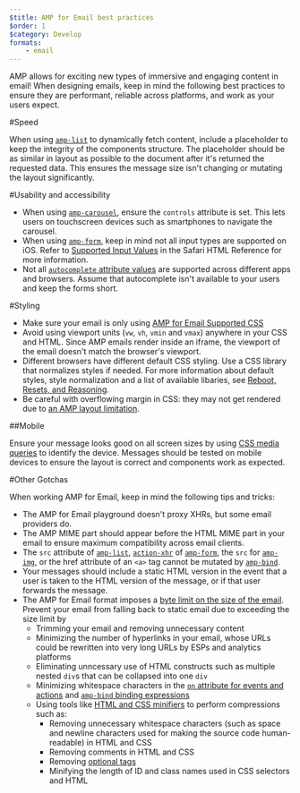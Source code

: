 ```yaml
---
$title: AMP for Email best practices
$order: 1
$category: Develop
formats:
    - email
---
```


AMP allows for exciting new types of immersive and engaging content in email! When designing emails, keep in mind the following best practices to ensure they are performant, reliable across platforms, and work as your users expect.

#Speed

When using [`amp-list`](../../../documentation/components/reference/amp-list.md?format=email) to dynamically fetch content, include a placeholder to keep the integrity of the components structure. The placeholder should be as similar in layout as possible to the document after it's returned the requested data. This ensures the message size isn't changing or mutating the layout significantly.

#Usability and accessibility

- When using
  [`amp-carousel`](../../components/reference/amp-carousel-v0.1.md?format=email), ensure the `controls` attribute is set. This lets users on touchscreen devices such as smartphones to navigate the carousel.
- When using [`amp-form`](../../../documentation/components/reference/amp-form.md?format=email), keep in mind not all input types are supported on iOS. Refer to [Supported Input Values](https://developer.apple.com/library/archive/documentation/AppleApplications/Reference/SafariHTMLRef/Articles/InputTypes.html) in the Safari HTML Reference for more information.
- Not all [`autocomplete` attribute values](https://developer.mozilla.org/en-US/docs/Web/HTML/Attributes/autocomplete) are supported across different apps and browsers. Assume that autocomplete isn't available to your users and keep the forms short.

#Styling

- Make sure your email is only using [AMP for Email Supported CSS](../learn/email-spec/amp-email-css.md?format=email)
- Avoid using viewport units (`vw`, `vh`, `vmin` and `vmax`) anywhere in your CSS and HTML. Since AMP emails render inside an iframe, the viewport of the email doesn't match the browser's viewport.
- Different browsers have different default CSS styling. Use a CSS library that normalizes styles if needed. For more information about default styles, style normalization and a list of available libaries, see [Reboot, Resets, and Reasoning](https://css-tricks.com/reboot-resets-reasoning/).
- Be careful with overflowing margin in CSS: they may not get rendered due to [an AMP layout limitation](https://github.com/ampproject/amphtml/issues/13343#issuecomment-447380241).

##Mobile

Ensure your message looks good on all screen sizes by using [CSS media queries](style_and_layout/control_layout.md?format=email) to identify the device. Messages should be tested on mobile devices to ensure the layout is correct and components work as expected.

#Other Gotchas

When working AMP for Email, keep in mind the following tips and tricks:

- The AMP for Email playground doesn't proxy XHRs, but some email providers do.
- The AMP MIME part should appear before the HTML MIME part in your email to ensure maximum compatibility across email clients.
- The `src` attribute of [`amp-list`](../../../documentation/components/reference/amp-list.md?format=email), [`action-xhr`](../../../documentation/components/reference/amp-form.md?format=email#action-xhr) of [`amp-form`](../../../documentation/components/reference/amp-form.md?format=email), the `src` for [`amp-img`](../../../documentation/examples/documentation/amp-img.html?format=email), or the href attribute of an `<a>` tag cannot be mutated by [`amp-bind`](../../../documentation/examples/documentation/amp-bind.html?format=email).
- Your messages should include a static HTML version in the event that a user is taken to the HTML version of the message, or if that user forwards the message.
- The AMP for Email format imposes a [byte limit on the size of the email](../learn/email-spec/amp-email-format.md?format=email#required-markup). Prevent your email from falling back to static email due to exceeding the size limit by
    - Trimming your email and removing unnecessary content
    - Minimizing the number of hyperlinks in your email, whose URLs could be rewritten into very long URLs by ESPs and analytics platforms
    - Eliminating unncessary use of HTML constructs such as multiple nested `div`s that can be collapsed into one `div`
    - Minimizing whitespace characters in the [`on` attribute for events and actions](../learn/amp-email-actions-and-events.md?format=email) and [`amp-bind` binding expressions](../../components/reference/amp-bind-v0.1.md?format=email#expressions)
    - Using tools like [HTML and CSS minifiers](https://github.com/kangax/html-minifier) to perform compressions such as:
        - Removing unnecessary whitespace characters (such as space and newline characters used for making the source code human-readable) in HTML and CSS
        - Removing comments in HTML and CSS
        - Removing [optional tags](https://html.spec.whatwg.org/multipage/syntax.html#syntax-tag-omission)
        - Minifying the length of ID and class names used in CSS selectors and HTML


